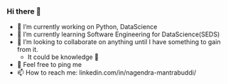 ### Hi there 👋

- 🔭 I’m currently working on Python, DataScience
- 🌱 I’m currently learning Software Engineering for DataScience(SEDS)
- 👯 I’m looking to collaborate on anything until I have something to gain from it.
  - It could be knowledge 🍕
- 💬 Feel free to ping me
- 📫 How to reach me: linkedin.com/in/nagendra-mantrabuddi/
